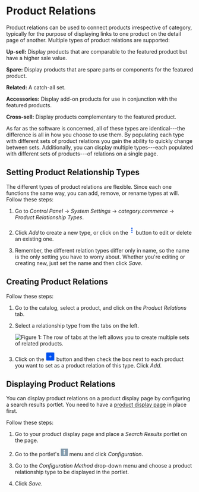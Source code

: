 # Product Relations [](id=product-relations)

Product relations can be used to connect products irrespective of category,
typically for the purpose of displaying links to one product on the detail page
of another. Multiple types of product relations are supported:

**Up-sell:** Display products that are comparable to the featured product
but have a higher sale value.

**Spare:** Display products that are spare parts or components for the featured
product.

**Related:** A catch-all set.

**Accessories:** Display add-on products for use in conjunction with the featured products.

**Cross-sell:** Display products complementary to the featured product.

As far as the software is concerned, all of these types are identical---the
difference is all in how you choose to use them. By populating each type with
different sets of product relations you gain the ability to quickly change
between sets. Additionally, you can display multiple types---each populated with
different sets of products---of relations on a single page.

## Setting Product Relationship Types

The different types of product relations are flexible. Since each one functions
the same way, you can add, remove, or rename types at will. Follow these steps:

1.  Go to *Control Panel* &rarr; *System Settings* &rarr; *category.commerce*
    &rarr; *Product Relationship Types*.

2.  Click *Add* to create a new type, or click on the
    ![Options](../../../images/icon-options.png) button to edit or delete an
    existing one.

3.  Remember, the different relation types differ only in name, so the name is
    the only setting you have to worry about. Whether you're editing or creating
    new, just set the name and then click *Save*.

## Creating Product Relations

Follow these steps:

1.  Go to the catalog, select a product, and click on the *Product Relations*
    tab.

2.  Select a relationship type from the tabs on the left.

    ![Figure 1: The row of tabs at the left allows you to create multiple sets
    of related products.](../../../images/product-relations.png)

3.  Click on the ![Add](../../../images/icon-add.png) button and then check the
    box next to each product you want to set as a product relation of this type.
    Click *Add*.

## Displaying Product Relations

You can display product relations on a product display page by configuring
a search results portlet. You need to have a 
[product display page](discover/portal/-/knowledge_base/7-1/product-detail-page)
in place first.

Follow these steps:

1.  Go to your product display page and place a *Search Results* portlet on the
    page.

2.  Go to the portlet's ![Options](../../../images/icon-app-options.png) menu and
    click *Configuration*.

3.  Go to the *Configuration Method* drop-down menu and choose a product
    relationship type to be displayed in the portlet.

4.  Click *Save*.
